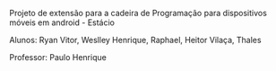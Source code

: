 Projeto de extensão para a cadeira de Programação para dispositivos móveis em android - Estácio

Alunos: Ryan Vitor, Weslley Henrique, Raphael, Heitor Vilaça, Thales

Professor: Paulo Henrique
